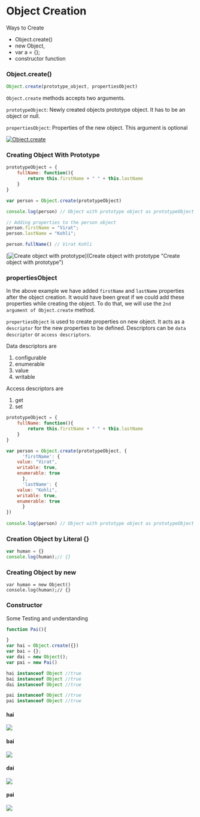 # Object Creation

Ways to Create
- Object.create()
- new Object,
- var a = {};
- constructor function
### Object.create()

```js
Object.create(prototype_object, propertiesObject)
```

`Object.create` methods accepts two arguments.

`prototypeObject`: Newly created objects prototype object. It has to be an object or null.

`propertiesObject`: Properties of the new object. This argument is optional


[![Object.create](https://cdn-images-1.medium.com/max/800/1*rSHmnlUotrjc5lXV1xDtGA.png "Object.create")](Object.create "Object.create")

### Creating Object With Prototype

```js
prototypeObject = {
	fullName: function(){
		return this.firstName + " " + this.lastName		
	}
}

var person = Object.create(prototypeObject)

console.log(person) // Object with prototype object as prototypeObject and no properties

// Adding properties to the person object
person.firstName = "Virat";
person.lastName = "Kohli";

person.fullName() // Virat Kohli
```

[![Create object with prototype](https://cdn-images-1.medium.com/max/800/1*oRQuacFiOY4oY8CveoIWRQ.png "Create object with prototype")](Create object with prototype "Create object with prototype")
### propertiesObject

In the above example
we have added `firstName` and `lastName` properties after the object creation. It would have been great if we could add these properties while creating the object. To do that, we will use the `2nd argument of Object.create` method.

`propertiesObject` is used to create properties on new object. It acts as a `descriptor` for the new properties to be defined. Descriptors can be `data descriptor` or `access descriptors`.

Data descriptors are
1. configurable
2. enumerable
3. value
4. writable

Access descriptors are
1. get
2. set


```js
prototypeObject = {
	fullName: function(){
		return this.firstName + " " + this.lastName		
	}
}

var person = Object.create(prototypeObject, {
      'firstName': {
	value: "Virat", 
	writable: true, 
	enumerable: true
      },
      'lastName': {
	value: "Kohli",
	writable: true,
	enumerable: true
      }
})
    
console.log(person) // Object with prototype object as prototypeObject and properties as firstName and lastName
```

### Creation Object by Literal {}
```js
var human = {}
console.log(human);// {}
```

### Creating Object by new
```
var human = new Object()
console.log(human);// {}
```
### Constructor 

Some Testing and understanding
```js
function Pai(){

}
var hai = Object.create({})
var bai = {};
var dai = new Object();
var pai = new Pai()

hai instanceof Object //true
bai instanceof Object //true
dai instanceof Object //true

pai instanceof Object //true
pai instanceof Object //true
```
#### hai
![](https://i.snag.gy/ydZ8V7.jpg)

#### bai
![](https://i.snag.gy/g5cITN.jpg)

#### dai
![](https://i.snag.gy/5URvKA.jpg)

#### pai
![](https://i.snag.gy/WEgUdm.jpg)





